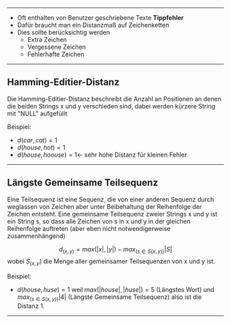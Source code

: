
---
- Oft enthalten von Benutzer geschriebene Texte **Tippfehler**
- Dafür braucht man ein Distanzmaß auf Zeichenketten
- Dies sollte berücksichtig werden
	- Extra Zeichen
	- Vergessene Zeichen
	- Fehlerhafte Zeichen

---
## Hamming-Editier-Distanz
Die Hamming-Editier-Distanz beschreibt die Anzahl an Positionen an denen die beiden Strings x und y verschieden sind, dabei werden kürzere String mit "NULL" aufgefüllt

Beispiel:
- $d(car,cat) = 1$
- $d(house,hot) = 1$
- $d(house,hoouse)= 1 \leftarrow$ sehr hohe Distanz für kleinen Fehler

---
## Längste Gemeinsame Teilsequenz
Eine Teilsequenz ist eine Sequenz, die von einer anderen Sequenz durch weglassen von Zeichen aber unter Beibehaltung der Reihenfolge der Zeichen entsteht.
Eine gemeinsame Teilsequenz zweier Strings x und y ist ein String s, so dass alle Zeichen von s in x und y in der gleichen Reihenfolge auftreten (aber eben nicht notwendigerweise zusammenhängend)

$$d_{(x,y)}= max(|x|,|y|)-max_{(s\in S(x,y))}|S|$$
wobei $S_{(x,y})$ die Menge aller gemeinsamer Teilsequenzen von x und y ist.

Beispiel:
- $d(house,huse)=1$
weil $max(|house|,|huse|)=5$ (Längstes Wort) und $max_{(s\in S(x,y))}|4|$ (Längste Gemeinsame Teilsequenz) also ist die Distanz $1$.
---
